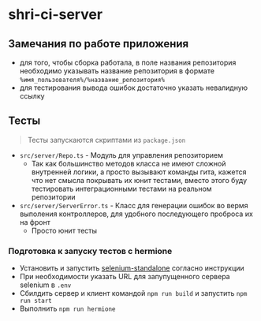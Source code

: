 # shri-ci-server

## Замечания по работе приложения

- для того, чтобы сборка работала, в поле названия репозитория необходимо указывать название репозитория в формате `%имя_пользователя%/%название_репозитория%`
- для тестирования вывода ошибок достаточно указать невалидную ссылку

## Тесты

> Тесты запускаются скриптами из `package.json`

- `src/server/Repo.ts` - Модуль для управления репозиторием
  - Так как большинство методов класса не имеют сложной внутренней логики, а просто вызывают команды гита, кажется что нет смысла покрывать их юнит тестами, вместо этого буду тестировать интеграционными тестами на реальном репозитории
- `src/server/ServerError.ts` - Класс для генерации ошибок во вермя выполения контроллеров, для удобного последующего проброса их на фронт
  - Просто юнит тесты

### Подготовка к запуску тестов с hermione

- Установить и запустить [selenium-standalone](https://github.com/gemini-testing/hermione#prerequisites) согласно инструкции
- При необходимости указать URL для запупущенного сервера selenium в `.env`
- Сбилдить сервер и клиент командой `npm run build` и запустить `npm run start`
- Выполнить `npm run hermione`
